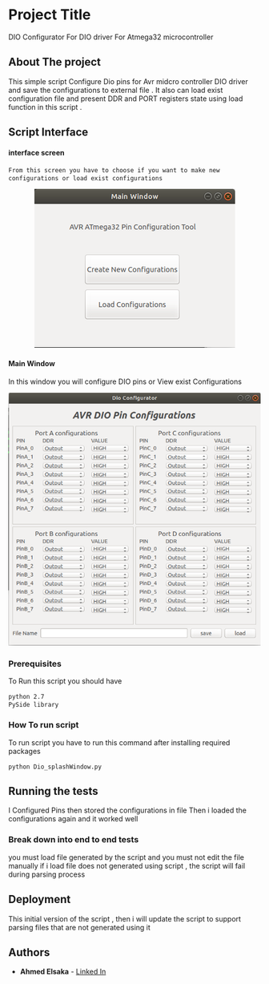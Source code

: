 # Project Title

DIO Configurator For DIO driver For Atmega32 microcontroller 

## About The project 

This simple  script Configure Dio pins for Avr midcro controller DIO driver and save the configurations 
to external file . 
It also can load exist configuration file and present DDR and PORT registers state using load function 
in this script .  

## Script Interface 
#### interface screen
	From this screen you have to choose if you want to make new configurations or load exist configurations   
<p align="center">
  <img src="https://github.com/Ahmed-Elsaka/DIO-Configurator/blob/master/Images/splash.png" alt="Splash Image"/>
</p>


#### Main Window 
In this window you will configure DIO pins  or View exist Configurations 
<p align="center">
  <img src="https://github.com/Ahmed-Elsaka/DIO-Configurator/blob/master/Images/LoadSaveWindow.png" alt="Main Window"/>
</p>





### Prerequisites

To Run this script you should have 

```
python 2.7 
PySide library 
```

### How To run script

To run script you have to run this command after installing required packages 
```
python Dio_splashWindow.py
```


## Running the tests

I Configured Pins then stored the configurations in file 
Then i loaded the configurations again and it worked well 
### Break down into end to end tests

you must load file generated by the script and you must not edit the file manually 
if i load file does not generated using script , the script will fail during parsing process 




## Deployment

This initial version of the script , then i will update the script to support parsing files that are not generated using it 

## Authors

* **Ahmed Elsaka** - [Linked In](https://www.linkedin.com/in/ahmed-elsaka-711701100/)


